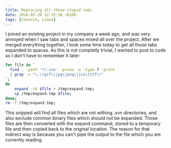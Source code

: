 ```yaml
---
title: Replacing all those stupid tabs
date: 2010-02-26 12:32:38 +0100
tags: [Console, Linux]
---
```


I joined an existing project in my company a week ago, and was very annoyed when I saw tabs and spaces mixed all over the project. After we merged everything together, I took some time today to get all those tabs expanded to spaces. As this is not completly trivial, I wanted to post to code so I don't have to remember it later:

```sh
for file in `
  find . -path '*/.svn' -prune -o -type f -print
  | grep -v "\.\(gif\|jpg\|png\|ico\|ttf\)"
`;
do
    expand -t4 $file > /tmp/expand.tmp;
    cp /tmp/expand.tmp $file;
done;
rm -f /tmp/expand.tmp;```

This snipped will find all files which are not withing .svn directories, and also exclude common binary files which should not be expanded. Those files are then converted with the expand command, stored to a temporary file and then copied back to the original location. The reason for that indirect way is because you can't pipe the output to the file which you are currently reading.